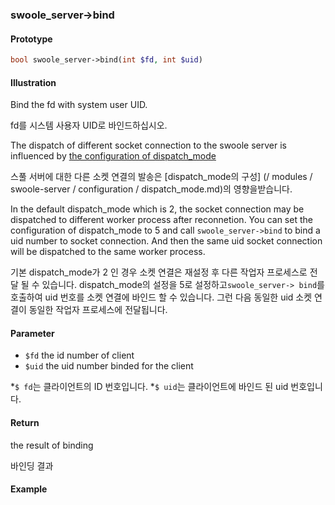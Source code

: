 ### swoole_server->bind

#### Prototype

```php
bool swoole_server->bind(int $fd, int $uid)
```

#### Illustration

Bind the fd with system user UID.

fd를 시스템 사용자 UID로 바인드하십시오.

The dispatch of different socket connection to the swoole server is influenced by [the configuration of dispatch_mode](/modules/swoole-server/configuration/dispatch_mode.md)

스풀 서버에 대한 다른 소켓 연결의 발송은 [dispatch_mode의 구성] (/ modules / swoole-server / configuration / dispatch_mode.md)의 영향을받습니다.

In the default dispatch_mode which is 2, the socket connection may be dispatched to different worker process after reconnetion. You can set the configuration of dispatch_mode to 5 and call `swoole_server->bind` to bind a uid number to socket connection. And then the same uid socket connection will be dispatched to the same worker process.

기본 dispatch_mode가 2 인 경우 소켓 연결은 재설정 후 다른 작업자 프로세스로 전달 될 수 있습니다. dispatch_mode의 설정을 5로 설정하고`swoole_server-> bind`를 호출하여 uid 번호를 소켓 연결에 바인드 할 수 있습니다. 그런 다음 동일한 uid 소켓 연결이 동일한 작업자 프로세스에 전달됩니다.

#### Parameter

* `$fd`	the id number of client
* `$uid` the uid number binded for the client

*`$ fd`는 클라이언트의 ID 번호입니다.
*`$ uid`는 클라이언트에 바인드 된 uid 번호입니다.

#### Return

the result of binding

바인딩 결과

#### Example
